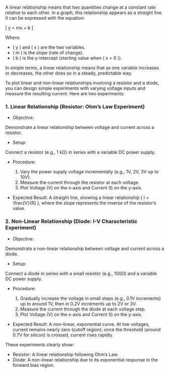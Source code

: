 A linear relationship means that two quantities change at a constant rate relative to each other. In a graph, this relationship appears as a straight line. It can be expressed with the equation:

\[
y = mx + b
\]

Where:
- \( y \) and \( x \) are the two variables.
- \( m \) is the slope (rate of change).
- \( b \) is the y-intercept (starting value when \( x = 0 \)).

In simple terms, a linear relationship means that as one variable increases or decreases, the other does so in a steady, predictable way.

To plot linear and non-linear relationships involving a resistor and a diode, you can design simple experiments with varying voltage inputs and measure the resulting current. Here are two experiments:

### 1. Linear Relationship (Resistor: Ohm’s Law Experiment)

- Objective: 

Demonstrate a linear relationship between voltage and current across a resistor.

- Setup: 

Connect a resistor (e.g., 1 kΩ) in series with a variable DC power supply.

- Procedure:

  1. Vary the power supply voltage incrementally (e.g., 1V, 2V, 3V up to 10V).
  2. Measure the current through the resistor at each voltage.
  3. Plot Voltage (V) on the x-axis and Current (I) on the y-axis.

- Expected Result: A straight line, showing a linear relationship \( I = \frac{V}{R} \), where the slope represents the inverse of the resistor’s value.

### 2. Non-Linear Relationship (Diode: I-V Characteristic Experiment)

- Objective: 

Demonstrate a non-linear relationship between voltage and current across a diode.

- Setup: 

Connect a diode in series with a small resistor (e.g., 100Ω) and a variable DC power supply.

- Procedure:

  1. Gradually increase the voltage in small steps (e.g., 0.1V increments) up to around 1V, then in 0.2V increments up to 2V or 3V.
  2. Measure the current through the diode at each voltage step.
  3. Plot Voltage (V) on the x-axis and Current (I) on the y-axis.

- Expected Result: A non-linear, exponential curve. At low voltages, current remains nearly zero (cutoff region); once the threshold (around 0.7V for silicon) is crossed, current rises rapidly.

These experiments clearly show:

- Resistor: A linear relationship following Ohm’s Law.
- Diode: A non-linear relationship due to its exponential response in the forward bias region.
